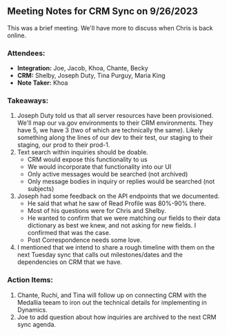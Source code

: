## Meeting Notes for CRM Sync on 9/26/2023

This was a brief meeting. We'll have more to discuss when Chris is back online.

### Attendees: 

* **Integration:** Joe, Jacob, Khoa, Chante, Becky
* **CRM:** Shelby, Joseph Duty, Tina Purguy, Maria King
* **Note Taker:** Khoa



### Takeaways:

1. Joseph Duty told us that all server resources have been provisioned. We'll map our va.gov environments to their CRM environments. They have 5, we have 3 (two of which are technically the same). Likely something along the lines of our dev to their test, our staging to their staging, our prod to their prod-1.
2. Text search within inquiries should be doable.
	* CRM would expose this functionality to us
	* We would incorporate that functionality into our UI
	* Only active messages would be searched (not archived)
	* Only message bodies in inquiry or replies would be searched (not subjects)
3. Joseph had some feedback on the API endpoints that we documented.
	* He said that what he saw of Read Profile was 80%-90% there.
	* Most of his questions were for Chris and Shelby.
	* He wanted to confirm that we were matching our fields to their data dictionary as best we knew, and not asking for new fields. I confirmed that was the case.
	* Post Correspondence needs some love.
4. I mentioned that we intend to share a rough timeline with them on the next Tuesday sync that calls out milestones/dates and the dependencies on CRM that we have.

### Action Items:

1. Chante, Ruchi, and Tina will follow up on connecting CRM with the Medallia teeam to iron out the technical details for implementing in Dynamics.
2. Joe to add question about how inquiries are archived to the next CRM sync agenda.
